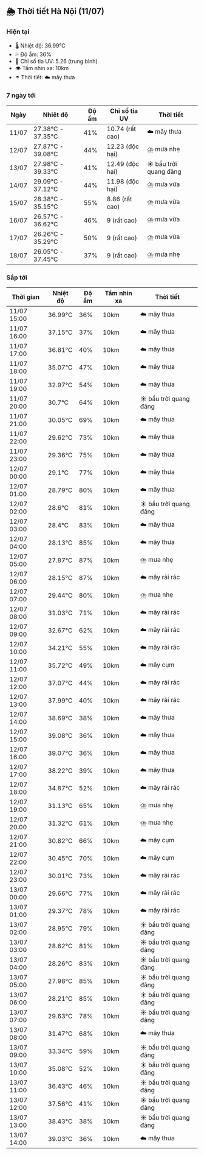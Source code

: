 ## 🌦️ Thời tiết Hà Nội (11/07)

### Hiện tại

- 🌡️ Nhiệt độ: 36.99℃
- 💦 Độ ẩm: 36%
- 🌟 Chỉ số tia UV: 5.26 (trung bình)
- 👁️ Tầm nhìn xa: 10km
- ☂️ Thời tiết: ☁️ mây thưa

### 7 ngày tới

| Ngày | Nhiệt độ | Độ ẩm | Chỉ số tia UV | Thời tiết |
| --- | --- | --- | --- | --- |
| 11/07 | 27.38℃ - 37.35℃ | 41% | 10.74 (rất cao) | ☁️ mây thưa |
| 12/07 | 27.87℃ - 39.08℃ | 44% | 12.23 (độc hại) | ⛈️ mưa nhẹ |
| 13/07 | 27.98℃ - 39.33℃ | 41% | 12.49 (độc hại) | ☀️ bầu trời quang đãng |
| 14/07 | 29.09℃ - 37.12℃ | 44% | 11.98 (độc hại) | ⛈️ mưa vừa |
| 15/07 | 28.38℃ - 35.15℃ | 55% | 8.86 (rất cao) | ⛈️ mưa vừa |
| 16/07 | 26.57℃ - 36.62℃ | 46% | 9 (rất cao) | ⛈️ mưa vừa |
| 17/07 | 26.26℃ - 35.29℃ | 50% | 9 (rất cao) | ⛈️ mưa vừa |
| 18/07 | 26.05℃ - 37.45℃ | 37% | 9 (rất cao) | ⛈️ mưa nhẹ |

### Sắp tới

| Thời gian | Nhiệt độ | Độ ẩm | Tầm nhìn xa | Thời tiết |
| --- | --- | --- | --- | --- |
| 11/07 15:00 | 36.99℃ | 36% | 10km | ☁️ mây thưa |
| 11/07 16:00 | 37.15℃ | 37% | 10km | ☁️ mây thưa |
| 11/07 17:00 | 36.81℃ | 40% | 10km | ☁️ mây thưa |
| 11/07 18:00 | 35.07℃ | 47% | 10km | ☁️ mây thưa |
| 11/07 19:00 | 32.97℃ | 54% | 10km | ☁️ mây thưa |
| 11/07 20:00 | 30.7℃ | 64% | 10km | ☀️ bầu trời quang đãng |
| 11/07 21:00 | 30.05℃ | 69% | 10km | ☁️ mây thưa |
| 11/07 22:00 | 29.62℃ | 73% | 10km | ☁️ mây thưa |
| 11/07 23:00 | 29.36℃ | 75% | 10km | ☁️ mây thưa |
| 12/07 00:00 | 29.1℃ | 77% | 10km | ☁️ mây thưa |
| 12/07 01:00 | 28.79℃ | 80% | 10km | ☁️ mây thưa |
| 12/07 02:00 | 28.6℃ | 81% | 10km | ☀️ bầu trời quang đãng |
| 12/07 03:00 | 28.4℃ | 83% | 10km | ☁️ mây thưa |
| 12/07 04:00 | 28.13℃ | 85% | 10km | ☁️ mây thưa |
| 12/07 05:00 | 27.87℃ | 87% | 10km | ⛈️ mưa nhẹ |
| 12/07 06:00 | 28.15℃ | 87% | 10km | ☁️ mây rải rác |
| 12/07 07:00 | 29.44℃ | 80% | 10km | ⛈️ mưa nhẹ |
| 12/07 08:00 | 31.03℃ | 71% | 10km | ☁️ mây rải rác |
| 12/07 09:00 | 32.67℃ | 62% | 10km | ☁️ mây rải rác |
| 12/07 10:00 | 34.21℃ | 55% | 10km | ☁️ mây rải rác |
| 12/07 11:00 | 35.72℃ | 49% | 10km | ☁️ mây cụm |
| 12/07 12:00 | 37.07℃ | 44% | 10km | ☁️ mây rải rác |
| 12/07 13:00 | 37.99℃ | 40% | 10km | ☁️ mây rải rác |
| 12/07 14:00 | 38.69℃ | 38% | 10km | ☁️ mây thưa |
| 12/07 15:00 | 39.08℃ | 36% | 10km | ☁️ mây thưa |
| 12/07 16:00 | 39.07℃ | 36% | 10km | ☁️ mây thưa |
| 12/07 17:00 | 38.22℃ | 39% | 10km | ☁️ mây thưa |
| 12/07 18:00 | 34.87℃ | 52% | 10km | ☁️ mây rải rác |
| 12/07 19:00 | 31.13℃ | 65% | 10km | ⛈️ mưa nhẹ |
| 12/07 20:00 | 31.32℃ | 61% | 10km | ⛈️ mưa nhẹ |
| 12/07 21:00 | 30.82℃ | 66% | 10km | ☁️ mây cụm |
| 12/07 22:00 | 30.45℃ | 70% | 10km | ☁️ mây cụm |
| 12/07 23:00 | 30.01℃ | 73% | 10km | ☁️ mây rải rác |
| 13/07 00:00 | 29.66℃ | 77% | 10km | ☁️ mây rải rác |
| 13/07 01:00 | 29.37℃ | 78% | 10km | ☁️ mây rải rác |
| 13/07 02:00 | 28.95℃ | 79% | 10km | ☀️ bầu trời quang đãng |
| 13/07 03:00 | 28.62℃ | 81% | 10km | ☀️ bầu trời quang đãng |
| 13/07 04:00 | 28.26℃ | 83% | 10km | ☀️ bầu trời quang đãng |
| 13/07 05:00 | 27.98℃ | 85% | 10km | ☀️ bầu trời quang đãng |
| 13/07 06:00 | 28.21℃ | 85% | 10km | ☀️ bầu trời quang đãng |
| 13/07 07:00 | 29.63℃ | 78% | 10km | ☀️ bầu trời quang đãng |
| 13/07 08:00 | 31.47℃ | 68% | 10km | ☁️ mây thưa |
| 13/07 09:00 | 33.34℃ | 59% | 10km | ☀️ bầu trời quang đãng |
| 13/07 10:00 | 35.08℃ | 52% | 10km | ☀️ bầu trời quang đãng |
| 13/07 11:00 | 36.43℃ | 46% | 10km | ☀️ bầu trời quang đãng |
| 13/07 12:00 | 37.56℃ | 41% | 10km | ☀️ bầu trời quang đãng |
| 13/07 13:00 | 38.43℃ | 38% | 10km | ☀️ bầu trời quang đãng |
| 13/07 14:00 | 39.03℃ | 36% | 10km | ☁️ mây thưa |

